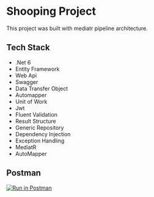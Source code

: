 # Shooping Project

This project was built with mediatr pipeline architecture.

## Tech Stack

- .Net 6
- Entity Framework
- Web Api
- Swagger
- Data Transfer Object
- Automapper
- Unit of Work
- Jwt
- Fluent Validation
- Result Structure
- Generic Repository
- Dependency Injection
- Exception Handling
- MediatR
- AutoMapper

## Postman

[![Run in Postman](https://run.pstmn.io/button.svg)](https://app.getpostman.com/run-collection/20862553-930172d2-0e6c-41ac-8ca0-7977ab693131?action=collection%2Ffork&collection-url=entityId%3D20862553-930172d2-0e6c-41ac-8ca0-7977ab693131%26entityType%3Dcollection%26workspaceId%3D5034bb44-b60c-4804-8826-4d156826be0c)

